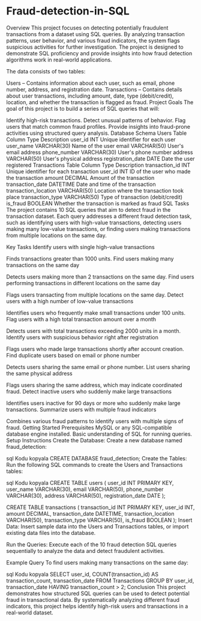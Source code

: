# Fraud-detection-in-SQL
Overview
This project focuses on detecting potentially fraudulent transactions from a dataset using SQL queries. By analyzing transaction patterns, user behavior, and various fraud indicators, the system flags suspicious activities for further investigation. The project is designed to demonstrate SQL proficiency and provide insights into how fraud detection algorithms work in real-world applications.

The data consists of two tables:

Users – Contains information about each user, such as email, phone number, address, and registration date.
Transactions – Contains details about user transactions, including amount, date, type (debit/credit), location, and whether the transaction is flagged as fraud.
Project Goals
The goal of this project is to build a series of SQL queries that will:

Identify high-risk transactions.
Detect unusual patterns of behavior.
Flag users that match common fraud profiles.
Provide insights into fraud-prone activities using structured query analysis.
Database Schema
Users Table
Column	Type	Description
user_id	INT	Unique identifier for each user
user_name	VARCHAR(30)	Name of the user
email	VARCHAR(50)	User's email address
phone_number	VARCHAR(30)	User's phone number
address	VARCHAR(50)	User's physical address
registration_date	DATE	Date the user registered
Transactions Table
Column	Type	Description
transaction_id	INT	Unique identifier for each transaction
user_id	INT	ID of the user who made the transaction
amount	DECIMAL	Amount of the transaction
transaction_date	DATETIME	Date and time of the transaction
transaction_location	VARCHAR(50)	Location where the transaction took place
transaction_type	VARCHAR(50)	Type of transaction (debit/credit)
is_fraud	BOOLEAN	Whether the transaction is marked as fraud
SQL Tasks
The project contains 10 SQL queries that aim to detect fraud in the transaction dataset. Each query addresses a different fraud detection task, such as identifying users with high-value transactions, detecting users making many low-value transactions, or finding users making transactions from multiple locations on the same day.

Key Tasks
Identify users with single high-value transactions

Finds transactions greater than 1000 units.
Find users making many transactions on the same day

Detects users making more than 2 transactions on the same day.
Find users performing transactions in different locations on the same day

Flags users transacting from multiple locations on the same day.
Detect users with a high number of low-value transactions

Identifies users who frequently make small transactions under 100 units.
Flag users with a high total transaction amount over a month

Detects users with total transactions exceeding 2000 units in a month.
Identify users with suspicious behavior right after registration

Flags users who made large transactions shortly after account creation.
Find duplicate users based on email or phone number

Detects users sharing the same email or phone number.
List users sharing the same physical address

Flags users sharing the same address, which may indicate coordinated fraud.
Detect inactive users who suddenly make large transactions

Identifies users inactive for 90 days or more who suddenly make large transactions.
Summarize users with multiple fraud indicators

Combines various fraud patterns to identify users with multiple signs of fraud.
Getting Started
Prerequisites
MySQL or any SQL-compatible database engine installed.
Basic understanding of SQL for running queries.
Setup Instructions
Create the Database:
Create a new database named fraud_detection:

sql
Kodu kopyala
CREATE DATABASE fraud_detection;
Create the Tables:
Run the following SQL commands to create the Users and Transactions tables:

sql
Kodu kopyala
CREATE TABLE users (
    user_id INT PRIMARY KEY,
    user_name VARCHAR(30),
    email VARCHAR(50),
    phone_number VARCHAR(30),
    address VARCHAR(50),
    registration_date DATE
);

CREATE TABLE transactions (
    transaction_id INT PRIMARY KEY,
    user_id INT,
    amount DECIMAL,
    transaction_date DATETIME,
    transaction_location VARCHAR(50),
    transaction_type VARCHAR(50),
    is_fraud BOOLEAN
);
Insert Data:
Insert sample data into the Users and Transactions tables, or import existing data files into the database.

Run the Queries:
Execute each of the 10 fraud detection SQL queries sequentially to analyze the data and detect fraudulent activities.

Example Query
To find users making many transactions on the same day:

sql
Kodu kopyala
SELECT user_id, COUNT(transaction_id) AS transaction_count, transaction_date
FROM Transactions
GROUP BY user_id, transaction_date
HAVING transaction_count > 2;
Conclusion
This project demonstrates how structured SQL queries can be used to detect potential fraud in transactional data. By systematically analyzing different fraud indicators, this project helps identify high-risk users and transactions in a real-world dataset.

